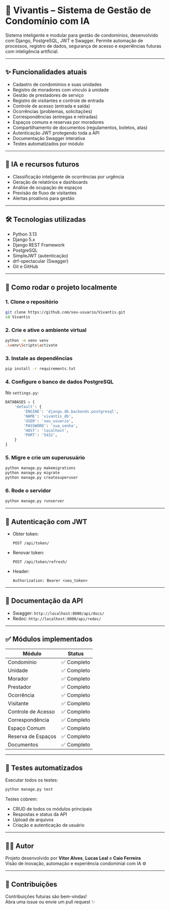 # 🏢 Vivantis – Sistema de Gestão de Condomínio com IA

Sistema inteligente e modular para gestão de condomínios, desenvolvido com Django, PostgreSQL, JWT e Swagger. Permite automação de processos, registro de dados, segurança de acesso e experiências futuras com inteligência artificial.

---

## ✨ Funcionalidades atuais

- Cadastro de condomínios e suas unidades
- Registro de moradores com vínculo à unidade
- Gestão de prestadores de serviço
- Registro de visitantes e controle de entrada
- Controle de acesso (entrada e saída)
- Ocorrências (problemas, solicitações)
- Correspondências (entregas e retiradas)
- Espaços comuns e reservas por moradores
- Compartilhamento de documentos (regulamentos, boletos, atas)
- Autenticação JWT protegendo toda a API
- Documentação Swagger interativa
- Testes automatizados por módulo

---

## 🧠 IA e recursos futuros

- Classificação inteligente de ocorrências por urgência
- Geração de relatórios e dashboards
- Análise de ocupação de espaços
- Previsão de fluxo de visitantes
- Alertas proativos para gestão

---

## 🛠 Tecnologias utilizadas

- Python 3.13
- Django 5.x
- Django REST Framework
- PostgreSQL
- SimpleJWT (autenticação)
- drf-spectacular (Swagger)
- Git e GitHub

---

## 🚀 Como rodar o projeto localmente

### 1. Clone o repositório

```bash
git clone https://github.com/seu-usuario/Vivantis.git
cd Vivantis
```

### 2. Crie e ative o ambiente virtual

```bash
python -m venv venv
.\venv\Scripts\activate
```

### 3. Instale as dependências

```bash
pip install -r requirements.txt
```

### 4. Configure o banco de dados PostgreSQL

No `settings.py`:

```python
DATABASES = {
    'default': {
        'ENGINE': 'django.db.backends.postgresql',
        'NAME': 'vivantis_db',
        'USER': 'seu_usuario',
        'PASSWORD': 'sua_senha',
        'HOST': 'localhost',
        'PORT': '5432',
    }
}
```

### 5. Migre e crie um superusuário

```bash
python manage.py makemigrations
python manage.py migrate
python manage.py createsuperuser
```

### 6. Rode o servidor

```bash
python manage.py runserver
```

---

## 🔐 Autenticação com JWT

- Obter token:
  ```http
  POST /api/token/
  ```
- Renovar token:
  ```http
  POST /api/token/refresh/
  ```
- Header:
  ```
  Authorization: Bearer <seu_token>
  ```

---

## 📑 Documentação da API

- Swagger: `http://localhost:8000/api/docs/`
- Redoc: `http://localhost:8000/api/redoc/`

---

## ✅ Módulos implementados

| Módulo               | Status     |
|----------------------|------------|
| Condomínio           | ✅ Completo |
| Unidade              | ✅ Completo |
| Morador              | ✅ Completo |
| Prestador            | ✅ Completo |
| Ocorrência           | ✅ Completo |
| Visitante            | ✅ Completo |
| Controle de Acesso   | ✅ Completo |
| Correspondência      | ✅ Completo |
| Espaço Comum         | ✅ Completo |
| Reserva de Espaços   | ✅ Completo |
| Documentos           | ✅ Completo |

---

## 🧪 Testes automatizados

Executar todos os testes:

```bash
python manage.py test
```

Testes cobrem:
- CRUD de todos os módulos principais
- Respostas e status da API
- Upload de arquivos
- Criação e autenticação de usuário

---

## 👨‍💻 Autor

Projeto desenvolvido por **Vitor Alves**, **Lucas Leal** e **Caio Ferreira**  
Visão de inovação, automação e experiência condominial com IA ⚙️

---

## 🤝 Contribuições

Contribuições futuras são bem-vindas!  
Abra uma issue ou envie um pull request ✨

